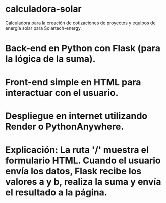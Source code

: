 # calculadora-solar
Calculadora para la creación de cotizaciones de proyectos y equipos de energía solar para Solartech-energy.


# Back-end en Python con Flask (para la lógica de la suma).
# Front-end simple en HTML para interactuar con el usuario.
# Despliegue en internet utilizando Render o PythonAnywhere.
# Explicación: La ruta '/' muestra el formulario HTML. Cuando el usuario envía los datos, Flask recibe los valores a y b, realiza la suma y envía el resultado a la página.
